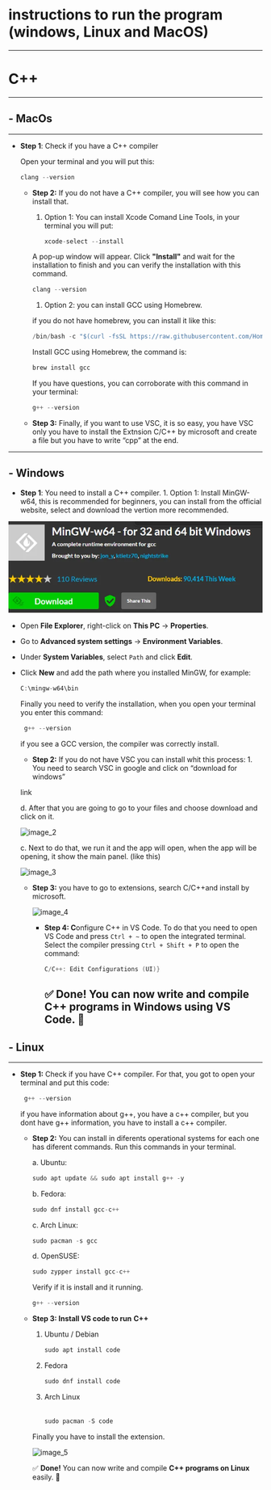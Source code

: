 # instructions to run the program (windows, Linux and MacOS)
---
# C++
---
## - MacOs
 ---
   - **Step 1**:  Check if you have a C++ compiler
        
        Open your terminal and you will put this: 
        
        ```cpp
        clang --version
        ```
        
        - **Step 2:** If you do not have a C++ compiler, you will see how you can install that.
            1. Option 1: You can install Xcode Comand Line Tools, in your terminal you will put:
                
                ```cpp
                xcode-select --install
                ```
                
            
            A pop-up window will appear. Click **"Install"** and wait for the installation to finish and you can verify the installation with this command.
            
            ```cpp
            clang --version
            ```
            
            1. Option 2: you can install GCC using Homebrew. 
            
            if you do not have homebrew, you can install it like this:
            
            ```cpp
            /bin/bash -c "$(curl -fsSL https://raw.githubusercontent.com/Homebrew/install/HEAD/install.sh)"
            
            ```
            
            Install GCC using Homebrew, the command is: 
            
            ```cpp
            brew install gcc
            ```
            
            If you have questions, you can corroborate with this command in your terminal: 
            
            ```cpp
            g++ --version
            ```
            
        - **Step 3:** Finally, if you want to use VSC, it is so easy, you have VSC only you have to install the Extnsion  C/C++ by microsoft and create a file but you have to write “cpp” at the end.
---
 ## - Windows
   - **Step 1**: You need to install a C++ compiler.
            1. Option 1: Install MinGW-w64, this is recommended for beginners, you can install from the official website, select and download the vertion more recommended.
                
 ![image_1](https://github.com/KuilmerHC/PensamientoQuizBonus/blob/927c49d8787641c442d41298990600b9060ad7a6/imagenes/img%201.png?raw=true)
                
  - Open **File Explorer**, right-click on **This PC** → **Properties**.
  - Go to **Advanced system settings** → **Environment Variables**.
  - Under **System Variables**, select `Path` and click **Edit**.
  - Click **New** and add the path where you installed MinGW, for example:
                    
     ```cpp
     C:\mingw-w64\bin
     ```
                    
                
      Finally you need to verify the installation, when you open your terminal you enter this command: 
                
       ```cpp
        g++ --version
       ```
                
    if you see a GCC version, the compiler was correctly install.
                
     - **Step 2:** If you do not have VSC you can install whit this process:
            1. You need to search VSC in google and click on “download for windows”
            
      link
            
      d. After that you are going to go to your files and choose download and click on it.
            
      ![image_2](https://github.com/user-attachments/assets/229afedc-2d13-4aa3-8cef-669fd66f13b8)

            
       c. Next to do that, we run it and the app will open, when the app will be opening, it  show the main panel. (like this)
            
       ![image_3](https://github.com/user-attachments/assets/7fd57eff-7234-40ce-8238-630f246a0bb5)

            
    - **Step 3:** you have to go to extensions, search C/C++and install by microsoft.
            
      ![image_4](https://github.com/user-attachments/assets/5fa88cd8-c832-4fee-a9bb-cbf3389cbaf1)

            
        - **Step 4: C**onfigure C++ in VS Code. To do that you need to open VS Code and press `Ctrl + ~` to open the integrated terminal. Select the compiler pressing `Ctrl + Shift + P` to open the command:
            
            ```cpp
            C/C++: Edit Configurations (UI)}
            ```
            
            ✅ **Done!** You can now write and compile **C++ programs in Windows** using **VS Code**. 🚀
          ---     
 ##  - Linux
   ---
   - **Step 1:** Check if you have C++ compiler. For that, you got to open your terminal and put this code:
            
     ```cpp
      g++ --version
     ```
            
     if you have information about g++, you have a c++ compiler, but you dont have g++ information, you have to install a c++ compiler. 
            
        - **Step 2:** You can install in diferents operational systems for each one has diferent commands.  Run this commands in your terminal.
            
            a. Ubuntu: 
            
            ```cpp
            sudo apt update && sudo apt install g++ -y
            ```
            
            b. Fedora: 
            
            ```cpp
            sudo dnf install gcc-c++
            ```
            
            c. Arch Linux:
            
            ```cpp
            sudo pacman -s gcc 
            ```
            
            d. OpenSUSE:
            
            ```cpp
            sudo zypper install gcc-c++
            ```
            
            Verify if it is install and it running.
            
            ```cpp
            g++ --version
            ```
            
        - **Step 3: Install VS code to run** **C++**
            1. Ubuntu / Debian
                
                ```cpp
                sudo apt install code
                ```
                
            2. Fedora
                
                ```cpp
                sudo dnf install code
                ```
                
            3. Arch Linux
                
                ```cpp
                
                sudo pacman -S code
                ```
                
            
            Finally you have to install the extension.
            
            ![image_5](https://github.com/user-attachments/assets/c11169ad-9469-4d6d-93a3-9cd5c7c49d73)

            
            ✅ **Done!** You can now write and compile **C++ programs on Linux** easily. 🚀

